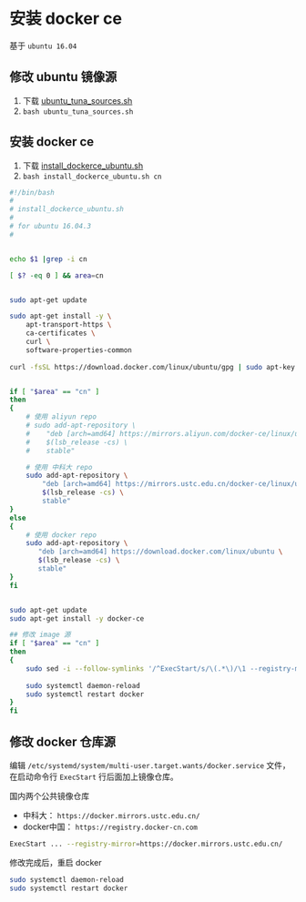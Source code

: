# 安装 docker ce

基于 `ubuntu 16.04`

## 修改 ubuntu 镜像源

1. 下载 [ubuntu_tuna_sources.sh](ubuntu_tuna_sources.sh)
2. `bash ubuntu_tuna_sources.sh`

## 安装 docker ce

1. 下载 [install_dockerce_ubuntu.sh](install_dockerce_ubuntu.sh)
2. `bash install_dockerce_ubuntu.sh cn`


```bash
#!/bin/bash
#
# install_dockerce_ubuntu.sh
#
# for ubuntu 16.04.3
#


echo $1 |grep -i cn

[ $? -eq 0 ] && area=cn


sudo apt-get update

sudo apt-get install -y \
    apt-transport-https \
    ca-certificates \
    curl \
    software-properties-common
    
curl -fsSL https://download.docker.com/linux/ubuntu/gpg | sudo apt-key add -


if [ "$area" == "cn" ]
then
{
    # 使用 aliyun repo
    # sudo add-apt-repository \
    #    "deb [arch=amd64] https://mirrors.aliyun.com/docker-ce/linux/ubuntu \
    #    $(lsb_release -cs) \
    #    stable"

    # 使用 中科大 repo
    sudo add-apt-repository \
        "deb [arch=amd64] https://mirrors.ustc.edu.cn/docker-ce/linux/ubuntu \
        $(lsb_release -cs) \
        stable"
}
else
{
    # 使用 docker repo
    sudo add-apt-repository \
       "deb [arch=amd64] https://download.docker.com/linux/ubuntu \
       $(lsb_release -cs) \
       stable"
}
fi


sudo apt-get update
sudo apt-get install -y docker-ce

## 修改 image 源
if [ "$area" == "cn" ]
then
{
    sudo sed -i --follow-symlinks '/^ExecStart/s/\(.*\)/\1 --registry-mirror=https:\/\/docker.mirrors.ustc.edu.cn/' /etc/systemd/system/multi-user.target.wants/docker.service
    
    sudo systemctl daemon-reload
    sudo systemctl restart docker
}
fi


```

## 修改 docker 仓库源

编辑 `/etc/systemd/system/multi-user.target.wants/docker.service` 文件， 在启动命令行 `ExecStart` 行后面加上镜像仓库。

国内两个公共镜像仓库

+ 中科大： `https://docker.mirrors.ustc.edu.cn/`
+ docker中国： `https://registry.docker-cn.com`

```bash
ExecStart ... --registry-mirror=https://docker.mirrors.ustc.edu.cn/
```

修改完成后，重启 docker

```bash
sudo systemctl daemon-reload
sudo systemctl restart docker
```